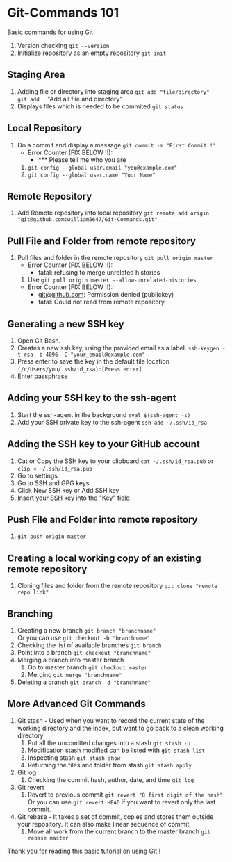 # Git-Commands 101
Basic commands for using Git

1. Version checking
`git --version`
2. Initialize repository as an empty repository 
`git init`

## Staging Area
1. Adding file or directory into staging area
`git add "file/directory"`<br/>
`git add .` "Add all file and directory"
2. Displays files which is needed to be commited
`git status`

## Local Repository
1. Do a commit and display a message `git commit -m "First Commit !"`
   * Error Counter (FIX BELOW !!): 
     - *** Please tell me who you are 
   1. `git config --global user.email "you@example.com"`
   2. `git config --global user.name "Your Name"`
   
## Remote Repository
1. Add Remote repository into local repository `git remote add origin "git@github.com:william5647/Git-Commands.git"`

## Pull File and Folder from remote repository
1. Pull files and folder in the remote repository `git pull origin master`
   * Error Counter (FIX BELOW !!):
     - fatal: refusing to merge unrelated histories
   1. Use `git pull origin master --allow-unrelated-histories`
   * Error Counter (FIX BELOW !!): 
     - git@github.com: Permission denied (publickey)
     - fatal: Could not read from remote repository

## Generating a new SSH key
1. Open Git Bash.
2. Creates a new ssh key, using the provided email as a label. `ssh-keygen -t rsa -b 4096 -C "your_email@example.com"`
3. Press enter to save the key in the default file location `(/c/Users/you/.ssh/id_rsa):[Press enter]`
4. Enter passphrase

## Adding your SSH key to the ssh-agent
1. Start the ssh-agent in the background `eval $(ssh-agent -s)`
2. Add your SSH private key to the ssh-agent `ssh-add ~/.ssh/id_rsa`

## Adding the SSH key to your GitHub account
1. Cat or Copy the SSH key to your clipboard
`cat ~/.ssh/id_rsa.pub` or `clip < ~/.ssh/id_rsa.pub`
2. Go to settings
3. Go to SSH and GPG keys
4. Click New SSH key or Add SSH key
5. Insert your SSH key into the "Key" field

## Push File and Folder into remote repository
1. `git push origin master`

## Creating a local working copy of an existing remote repository
1. Cloning files and folder from the remote repository `git clone "remote repo link"`

## Branching
1. Creating a new branch `git branch "branchname"` </br>
    Or you can use `git checkout -b "branchname"`
2. Checking the list of available branches `git branch`
3. Point into a branch `git checkout "branchname"`
4. Merging a branch into master branch 
    1. Go to master branch `git checkout master`
    2. Merging `git merge "branchname"`
5. Deleting a branch `git branch -d "branchname"`

## More Advanced Git Commands
1. Git stash - Used when you want to record the current state of the working directory and the index, but want to go back to a clean working directory
    1. Put all the uncomitted changes into a stash `git stash -u`
    2. Modification stash modified can be listed with `git stash list`
    3. Inspecting stash `git stash show`
    4. Returning the files and folder from stash `git stash apply`
 2. Git log
    1. Checking the commit hash, author, date, and time `git log`
 3. Git revert
    1. Revert to previous commit `git revert "8 first digit of the hash"`</br>
        Or you can use `git revert HEAD` if you want to revert only the last commit.
 4. Git rebase - It takes a set of commit, copies and stores them outside your repository. It can also make linear sequence of commit.
    1. Move all work from the current branch to the master branch `git rebase master`

Thank you for reading this basic tutorial on using Git !
